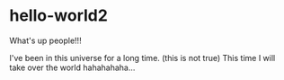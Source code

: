 # hello-world2

What's up people!!!

I've been in this universe for a long time. (this is not true)
This time I will take over the world hahahahaha...
